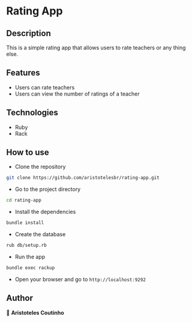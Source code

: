 # Rating App

## Description

This is a simple rating app that allows users to rate teachers or any thing else.

## Features

- Users can rate teachers
- Users can view the number of ratings of a teacher

## Technologies

- Ruby
- Rack

## How to use

- Clone the repository

```bash
git clone https://github.com/aristotelesbr/rating-app.git
```

- Go to the project directory

```bash
cd rating-app
```

- Install the dependencies

```bash
bundle install
```

- Create the database

```bash
rub db/setup.rb
```

- Run the app

```bash
bundle exec rackup
```

- Open your browser and go to `http://localhost:9292`

## Author

👤 **Aristoteles Coutinho**
